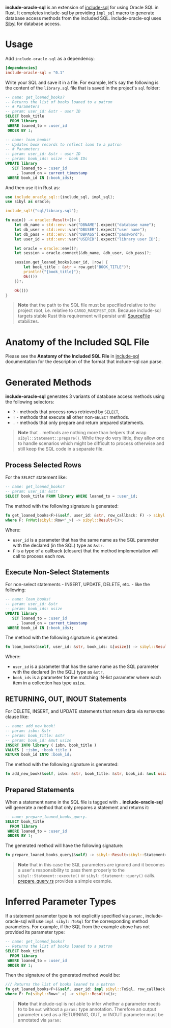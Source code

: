 **include-oracle-sql** is an extension of [include-sql][1] for using Oracle SQL in Rust. It completes include-sql by providing `impl_sql` macro to generate database access methods from the included SQL. include-oracle-sql uses [Sibyl][2] for database access.

# Usage

Add `include-oracle-sql` as a dependency:

```toml
[dependencies]
include-oracle-sql = "0.1"
```

Write your SQL and save it in a file. For example, let's say the following is the content of the `library.sql` file that is saved in the project's `sql` folder:

```sql
-- name: get_loaned_books?
-- Returns the list of books loaned to a patron
-- # Parameters
-- param: user_id: &str - user ID
SELECT book_title
  FROM library
 WHERE loaned_to = :user_id
 ORDER BY 1;

-- name: loan_books!
-- Updates book records to reflect loan to a patron
-- # Parameters
-- param: user_id: &str - user ID
-- param: book_ids: usize - book IDs
UPDATE library
   SET loaned_to = :user_id
     , loaned_on = current_timestamp
 WHERE book_id IN (:book_ids);
```

And then use it in Rust as:

```rust , ignore
use include_oracle_sql::{include_sql, impl_sql};
use sibyl as oracle;

include_sql!("sql/library.sql");

fn main() -> oracle::Result<()> {
    let db_name = std::env::var("DBNAME").expect("database name");
    let db_user = std::env::var("DBUSER").expect("user name");
    let db_pass = std::env::var("DBPASS").expect("password");
    let user_id = std::env::var("USERID").expect("library user ID");

    let oracle = oracle::env()?;
    let session = oracle.connect(&db_name, &db_user, &db_pass)?;

    session.get_loaned_books(user_id, |row| {
        let book_title : &str = row.get("BOOK_TITLE")?;
        println!("{book_title}");
        Ok(())
    })?;

    Ok(())
}
```

> **Note** that the path to the SQL file must be specified relative to the project root, i.e. relative to `CARGO_MANIFEST_DIR`. Because include-sql targets stable Rust this requirement will persist until [SourceFile][3] stabilizes.

# Anatomy of the Included SQL File

Please see the **Anatomy of the Included SQL File** in [include-sql][4] documentation for the description of the format that include-sql can parse.

# Generated Methods

**include-oracle-sql** generates 3 variants of database access methods using the following selectors:
* `?` - methods that process rows retrieved by `SELECT`,
* `!` - methods that execute all other non-`SELECT` methods.
* `.` - methods that only prepare and return prepared statements.

> **Note** that `.` methods are nothing more than helpers that wrap `sibyl::Statement::prepare()`. While they do very little, they allow one to handle scenarios which might be difficult to process otherwise and still keep the SQL code in a separate file.

## Process Selected Rows

For the `SELECT` statement like:

```sql
-- name: get_loaned_books?
-- param: user_id: &str
SELECT book_title FROM library WHERE loaned_to = :user_id;
```

The method with the following signature is generated:

```rust , ignore
fn get_loaned_books<F>(&self, user_id: &str, row_callback: F) -> sibyl::Result<()>
where F: FnMut(sibyl::Row<'_>) -> sibyl::Result<()>;
```

Where:
- `user_id` is a parameter that has the same name as the SQL parameter with the declared (in the SQL) type as `&str`.
- `F` is a type of a callback (closure) that the method implementation will call to process each row.

## Execute Non-Select Statements

For non-select statements - INSERT, UPDATE, DELETE, etc. - like the following:

```sql
-- name: loan_books!
-- param: user_id: &str
-- param: book_ids: usize
UPDATE library
   SET loaned_to = :user_id
     , loaned_on = current_timestamp
 WHERE book_id IN (:book_ids);
```

The method with the following signature is generated:

```rust , ignore
fn loan_books(&self, user_id: &str, book_ids: &[usize]) -> sibyl::Result<usize>;
```

Where:
- `user_id` is a parameter that has the same name as the SQL parameter with the declared (in the SQL) type as `&str`,
- `book_ids` is a parameter for the matching IN-list parameter where each item in a collection has type `usize`.

## RETURNING, OUT, INOUT Statements

For DELETE, INSERT, and UPDATE statements that return data via `RETURNING` clause like:

```sql
-- name: add_new_book!
-- param: isbn: &str
-- param: book_title: &str
-- param: book_id: &mut usize
INSERT INTO library ( isbn, book_title )
VALUES ( :isbn, :book_title )
RETURN book_id INTO :book_id;
```

The method with the following signature is generated:

```rust , ignore
fn add_new_book(&self, isbn: &str, book_title: &str, book_id: &mut usize) -> sibyl::Result<usize>;
```

## Prepared Statements

When a statement name in the SQL file is tagged with `.` **include-oracle-sql** will generate a method that only prepares a statement and returns it:

```sql
-- name: prepare_loaned_books_query.
SELECT book_title
  FROM library
 WHERE loaned_to = :user_id
 ORDER BY 1;
```

The generated method will have the following signature:

```rust , ignore
fn prepare_loaned_books_query(&self) -> sibyl::Result<sibyl::Statement>;
```

> **Note** that in this case the SQL parameters are ignored and it becomes a user's responsibility to pass them properly to the `sibyl::Statement::execute()` or `sibyl::Statement::query()` calls. [prepare_query.rs][5] provides a simple example.

# Inferred Parameter Types

If a statement parameter type is not explicitly specified via `param:`, include-oracle-sql will use `impl sibyl::ToSql` for the corresponding method parameters. For example, if the SQL from the example above has not provided its parameter type:

```sql
-- name: get_loaned_books?
-- Returns the list of books loaned to a patron
SELECT book_title
  FROM library
 WHERE loaned_to = :user_id
 ORDER BY 1;
```

Then the signature of the generated method would be:

```rust , ignore
/// Returns the list of books loaned to a patron
fn get_loaned_books<F>(&self, user_id: impl sibyl::ToSql, row_callback: F) -> sibyl::Result<()>
where F: Fn(sibyl::Row<'_>) -> sibyl::Result<()>;
```

> **Note** that include-sql is not able to infer whether a parameter needs to to be `mut` without a `param:` type annotation. Therefore an output parameter used as a RETURNING, OUT, or INOUT parameter must be annotated via `param:`

[1]: https://crates.io/crates/include-sql
[2]: https://crates.io/crates/sibyl
[3]: https://doc.rust-lang.org/proc_macro/struct.SourceFile.html
[4]: https://quietboil.github.io/include-sql
[5]: /examples/prepare_query.rs